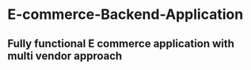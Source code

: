 # E-commerce-Backend-Application

## Fully functional E commerce application with multi vendor approach
